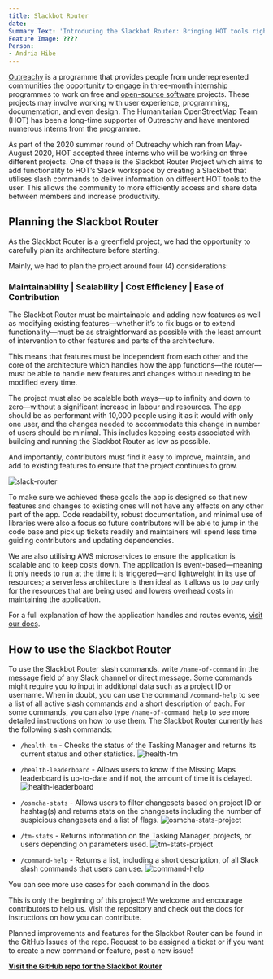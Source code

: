 ```yaml
---
title: Slackbot Router
date: ----
Summary Text: 'Introducing the Slackbot Router: Bringing HOT tools right in our Slack channel'
Feature Image: ????
Person:
- Andria Hibe
---
```


[Outreachy](https://www.outreachy.org/) is a programme that provides people from underrepresented communities the opportunity to engage in three-month internship programmes to work on free and [open-source software](https://en.wikipedia.org/wiki/Free_and_open-source_software) projects. These projects may involve working with user experience, programming, documentation, and even design. The Humanitarian OpenStreetMap Team (HOT) has been a long-time supporter of Outreachy and have mentored numerous interns from the programme.

As part of the 2020 summer round of Outreachy which ran from May-August 2020, HOT accepted three interns who will be working on three different projects. One of these is the Slackbot Router Project which aims to add functionality to HOT’s Slack workspace by creating a Slackbot that utilises slash commands to deliver information on different HOT tools to the user. This allows the community to more efficiently access and share data between members and increase productivity.

## Planning the Slackbot Router
As the Slackbot Router is a greenfield project, we had the opportunity to carefully plan its architecture before starting.

Mainly, we had to plan the project around four (4) considerations:

### Maintainability | Scalability  | Cost Efficiency | Ease of Contribution

The Slackbot Router must be maintainable and adding new features as well as modifying existing features—whether it’s to fix bugs or to extend functionality—must be as straightforward as possible with the least amount of intervention to other features and parts of the architecture.

This means that features must be independent from each other and the core of the architecture which handles how the app functions—the router—must be able to handle new features and changes without needing to be modified every time.

The project must also be scalable both ways—up to infinity and down to zero—without a significant increase in labour and resources. The app should be as performant with 10,000 people using it as it would with only one user, and the changes needed to accommodate this change in number of users should be minimal. This includes keeping costs associated with building and running the Slackbot Router as low as possible.

And importantly, contributors must find it easy to improve, maintain, and add to existing features to ensure that the project continues to grow.

![slack-router](https://user-images.githubusercontent.com/12103383/84057200-f6620000-a9d4-11ea-9b74-fd4ecd9eb27b.png)

To make sure we achieved these goals the app is designed so that new features and changes to existing ones will not have any effects on any other part of the app. Code readability, robust documentation, and minimal use of libraries were also a focus so future contributors will be able to jump in the code base and pick up tickets readily and maintainers will spend less time guiding contributors and updating dependencies.

We are also utilising AWS microservices to ensure the application is scalable and to keep costs down. The application is event-based—meaning it only needs to run at the time it is triggered—and lightweight in its use of resources; a serverless architecture is then ideal as it allows us to pay only for the resources that are being used and lowers overhead costs in maintaining the application.

For a full explanation of how the application handles and routes events, [visit our docs](https://github.com/hotosm/slack-bots/blob/master/docs/architecture.md).

## How to use the Slackbot Router

To use the Slackbot Router slash commands, write `/name-of-command` in the message field of any Slack channel or direct message. Some commands might require you to input in additional data such as a project ID or username. When in doubt, you can use the command `/command-help` to see a list of all active slash commands and a short description of each. For some commands, you can also type `/name-of-command help` to see more detailed instructions on how to use them.
The Slackbot Router currently has the following slash commands:

+ `/health-tm` - Checks the status of the Tasking Manager and returns its current status and other statistics.
![health-tm](https://user-images.githubusercontent.com/54427598/87404675-8f0e2000-c612-11ea-920e-cd3b7292dcca.png)


+ `/health-leaderboard` - Allows users to know if the Missing Maps leaderboard is up-to-date and if not, the amount of time it is delayed.
![health-leaderboard](https://user-images.githubusercontent.com/54427598/87404630-80276d80-c612-11ea-8316-02ca8a1b5101.png)


+ `/osmcha-stats` - Allows users to filter changesets based on project ID or hashtag(s) and returns stats on the changesets including the number of suspicious changesets and a list of flags.
![osmcha-stats-project](https://user-images.githubusercontent.com/54427598/87515724-5cc2f800-c6d0-11ea-9c7b-0fe29049838b.png)


+ `/tm-stats` - Returns information on the Tasking Manager, projects, or users depending on parameters used.
![tm-stats-project](https://user-images.githubusercontent.com/54427598/87519968-6fd8c680-c6d6-11ea-9040-8dff25378523.png)


+ `/command-help` - Returns a list, including a short description, of all Slack slash commands that users can use.
![command-help](https://user-images.githubusercontent.com/54427598/90256846-6c358c80-de9a-11ea-88e6-92f348f88b41.png)

You can see more use cases for each command in the docs.

This is only the beginning of this project! We welcome and encourage contributors to help us. Visit the repository and check out the docs for instructions on how you can contribute.

Planned improvements and features for the Slackbot Router can be found in the GitHub Issues of the repo. Request to be assigned a ticket or if you want to create a new command or feature, post a new issue!

**[Visit the GitHub repo for the Slackbot Router](https://github.com/hotosm/slack-bots)**

